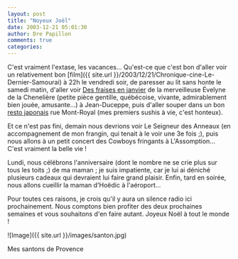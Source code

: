 ```yaml
---
layout: post
title: "Noyeux Joël"
date: 2003-12-21 05:01:30
author: Dre Papillon
comments: true
categories: 
---
```



C'est vraiment l'extase, les vacances...  Qu'est-ce que c'est bon d'aller voir un relativement bon [film]({{ site.url }}/2003/12/21/Chronique-cine-Le-Dernier-Samourai) à 22h le vendredi soir, de paresser au lit sans honte le samedi matin, d'aller voir [Des fraises en janvier](http://www.duceppe.com/pieces/piece.asp?IDordre=3) de la merveilleuse Évelyne de la Chenelière (petite pièce gentille, québécoise, vivante, admirablement bien jouée, amusante...) à Jean-Duceppe, puis d'aller souper dans un bon [resto japonais](http://www.montrealplus.ca/portalf/profile.do?profileID=125751) rue Mont-Royal (mes premiers sushis à vie, c'est honteux).

Et ce n'est pas fini, demain nous devrions voir Le Seigneur des Anneaux (en accompagnement de mon frangin, qui tenait à le voir une 3e fois ;), puis nous allons à un petit concert des Cowboys fringants à L'Assomption...  C'est vraiment la belle vie !

Lundi, nous célébrons l'anniversaire (dont le nombre ne se crie plus sur tous les toits ;) de ma maman ; je suis impatiente, car je lui ai déniché plusieurs cadeaux qui devraient lui faire grand plaisir.  Enfin, tard en soirée, nous allons cueillir la maman d'Hoëdic à l'aéroport...

Pour toutes ces raisons, je crois qu'il y aura un silence radio ici prochainement.  Nous comptons bien profiter des deux prochaines semaines et vous souhaitons d'en faire autant.  Joyeux Noël à tout le monde !

![Image]({{ site.url }}/images/santon.jpg)
<div class="photoattrib">Mes santons de Provence</div>

